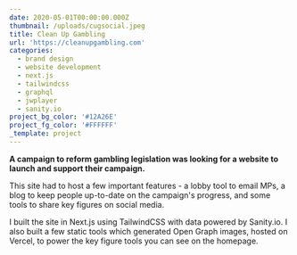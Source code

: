 ```yaml
---
date: 2020-05-01T00:00:00.000Z
thumbnail: /uploads/cugsocial.jpeg
title: Clean Up Gambling
url: 'https://cleanupgambling.com'
categories:
  - brand design
  - website development
  - next.js
  - tailwindcss
  - graphql
  - jwplayer
  - sanity.io
project_bg_color: '#12A26E'
project_fg_color: '#FFFFFF'
_template: project
---
```


**A campaign to reform gambling legislation was looking for a website to launch and support their campaign.**

This site had to host a few important features - a lobby tool to email MPs, a blog to keep people up-to-date on the campaign's progress, and some tools to share key figures on social media.

I built the site in Next.js using TailwindCSS with data powered by Sanity.io. I also built a few static tools which generated Open Graph images, hosted on Vercel, to power the key figure tools you can see on the homepage.
